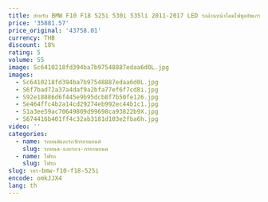 ```yaml
---
title: สําหรับ BMW F10 F18 525i 530i 535li 2011-2017 LED รถด้านหน้าโคมไฟชุดอัพเกรดคุณภาพสูง DRL เลนส์โปรเจคเตอร์เครื่องมืออุปกรณ์เสริม
price: '35881.57'
price_original: '43758.01'
currency: THB
discount: 18%
rating: 5
volume: 55
image: Sc6410218fd394ba7b97548887edaa6d0L.jpg
images:
  - Sc6410218fd394ba7b97548887edaa6d0L.jpg
  - S6f7bad72a37a4daf9a2bfa77ef6f7cd8i.jpg
  - S92e18886d6f445e9b95dcb8f7b50fe126.jpg
  - Se464ffc4b2a14cd29274eb992ec44b1c1.jpg
  - S1a3ee59ac70649809d99698ca93822b9X.jpg
  - S674416b401ff4c32ab3181d103e2fba6h.jpg
video: ''
categories:
  - name: รถยนต์และรถจักรยานยนต์
    slug: รถยนต-และรถจ-กรยานยนต
  - name: ไฟรถ
    slug: ไฟรถ
slug: าหร-bmw-f10-f18-525i
encode: omkJJX4
lang: th
---
```

  